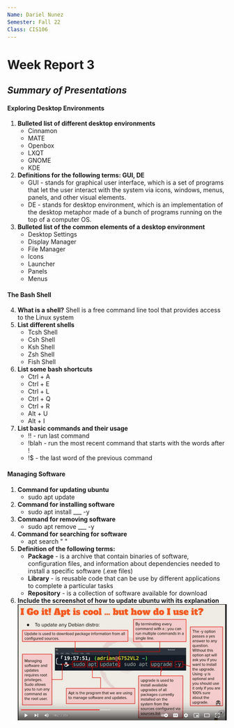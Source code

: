```yaml
---
Name: Dariel Nunez
Semester: Fall 22
Class: CIS106
---
```


# Week Report 3

## *Summary of Presentations*

#### Exploring Desktop Environments
1. **Bulleted list of different desktop environments**
   + Cinnamon
   + MATE
   + Openbox
   + LXQT
   + GNOME
   + KDE
2. **Definitions for the following terms: GUI, DE**
   + GUI - stands for graphical user interface, which is a set of programs that let the user interact with the system via icons, windows, menus, panels, and other visual elements. 
   + DE - stands for desktop environment, which is an implementation of the desktop metaphor made of a bunch of programs running on the top of a computer OS.
3. **Bulleted list of the common elements of a desktop environment**
   + Desktop Settings
   + Display Manager
   + File Manager
   + Icons
   + Launcher
   + Panels
   + Menus
#### The Bash Shell
4. **What is a shell?**
   Shell is a free command line tool that provides access to the Linux system
5. **List different shells**
   + Tcsh Shell
   + Csh Shell
   + Ksh Shell
   + Zsh Shell
   + Fish Shell
6. **List some bash shortcuts** 
   + Ctrl + A
   + Ctrl + E
   + Ctrl + L
   + Ctrl + Q
   + Ctrl + R
   + Alt + U
   + Alt + I
7. **List basic commands and their usage**
   + !! - run last command
   + !blah - run the most recent command that starts with the words after !
   + !$ - the last word of the previous command
#### Managing Software
1. **Command for updating ubuntu**
   +  sudo apt update 
2. **Command for installing software**
   + sudo apt install ___ -y
3. **Command for removing software**
   + sudo apt remove ___ -y
4. **Command for searching for software**
   + apt search " "
5. **Definition of the following terms:**
    + **Package** - is a archive that contain binaries of software, configuration files, and information about dependencies needed to install a specific software (.exe files)
    + **Library** - is reusable code that can be use by different applications to complete a particular tasks
    + **Repository** - is a collection of software available for download
6. **Include the screenshot of how to update ubuntu with its explanation** 
   ![q5](q5.png)

